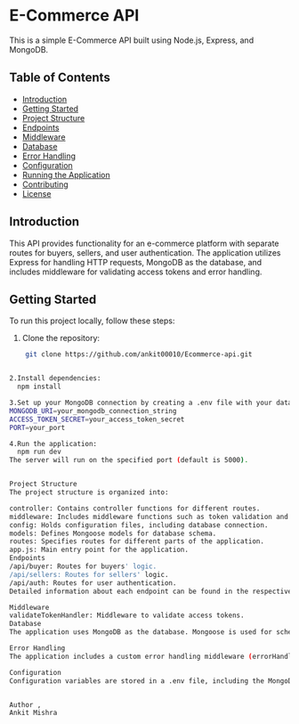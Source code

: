 # E-Commerce API

This is a simple E-Commerce API built using Node.js, Express, and MongoDB.

## Table of Contents

- [Introduction](#introduction)
- [Getting Started](#getting-started)
- [Project Structure](#project-structure)
- [Endpoints](#endpoints)
- [Middleware](#middleware)
- [Database](#database)
- [Error Handling](#error-handling)
- [Configuration](#configuration)
- [Running the Application](#running-the-application)
- [Contributing](#contributing)
- [License](#license)

## Introduction

This API provides functionality for an e-commerce platform with separate routes for buyers, sellers, and user authentication. The application utilizes Express for handling HTTP requests, MongoDB as the database, and includes middleware for validating access tokens and error handling.

## Getting Started

To run this project locally, follow these steps:

1. Clone the repository:

```bash
    git clone https://github.com/ankit00010/Ecommerce-api.git


2.Install dependencies:
  npm install

3.Set up your MongoDB connection by creating a .env file with your database connection string:
MONGODB_URI=your_mongodb_connection_string
ACCESS_TOKEN_SECRET=your_access_token_secret
PORT=your_port

4.Run the application:
  npm run dev
The server will run on the specified port (default is 5000).


Project Structure
The project structure is organized into:

controller: Contains controller functions for different routes.
middleware: Includes middleware functions such as token validation and error handling.
config: Holds configuration files, including database connection.
models: Defines Mongoose models for database schema.
routes: Specifies routes for different parts of the application.
app.js: Main entry point for the application.
Endpoints
/api/buyer: Routes for buyers' logic.
/api/sellers: Routes for sellers' logic.
/api/auth: Routes for user authentication.
Detailed information about each endpoint can be found in the respective route files.

Middleware
validateTokenHandler: Middleware to validate access tokens.
Database
The application uses MongoDB as the database. Mongoose is used for schema modeling and interaction with the database.

Error Handling
The application includes a custom error handling middleware (errorHandler) to handle various HTTP status codes.

Configuration
Configuration variables are stored in a .env file, including the MongoDB connection string and the access token secret.


Author ,
Ankit Mishra








